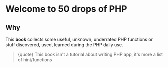 # Welcome to 50 drops of PHP

## Why
This **book** collects some useful, unknown, underrated PHP functions or stuff discovered, used, learned during the PHP daily use.

>{quote}  This book isn't a tutorial about writing PHP app, it's more a list of hint/functions
